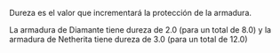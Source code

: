 Dureza es el valor que incrementará la protección de la armadura.

La armadura de Diamante tiene dureza de 2.0 (para un total de 8.0) y la armadura de Netherita tiene dureza de 3.0 (para un total de 12.0)